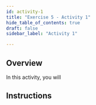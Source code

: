 ```yaml
---
id: activity-1
title: "Exercise 5 - Activity 1"
hide_table_of_contents: true
draft: false
sidebar_label: "Activity 1"

---
```


## Overview
In this activity, you will 

## Instructions